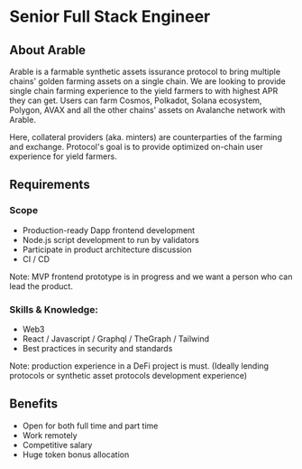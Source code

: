 # Senior Full Stack Engineer

## About Arable

Arable is a farmable synthetic assets issurance protocol to bring multiple chains' golden farming assets on a single chain.
We are looking to provide single chain farming experience to the yield farmers to with highest APR they can get.
Users can farm Cosmos, Polkadot, Solana ecosystem, Polygon, AVAX and all the other chains' assets on Avalanche network with Arable.

Here, collateral providers (aka. minters) are counterparties of the farming and exchange.
Protocol's goal is to provide optimized on-chain user experience for yield farmers.

## Requirements

### Scope

- Production-ready Dapp frontend development
- Node.js script development to run by validators
- Participate in product architecture discussion
- CI / CD

Note: MVP frontend prototype is in progress and we want a person who can lead the product.

### Skills & Knowledge:

- Web3
- React / Javascript / Graphql / TheGraph / Tailwind
- Best practices in security and standards

Note: production experience in a DeFi project is must. (Ideally lending protocols or synthetic asset protocols development experience)

## Benefits

- Open for both full time and part time
- Work remotely
- Competitive salary
- Huge token bonus allocation
